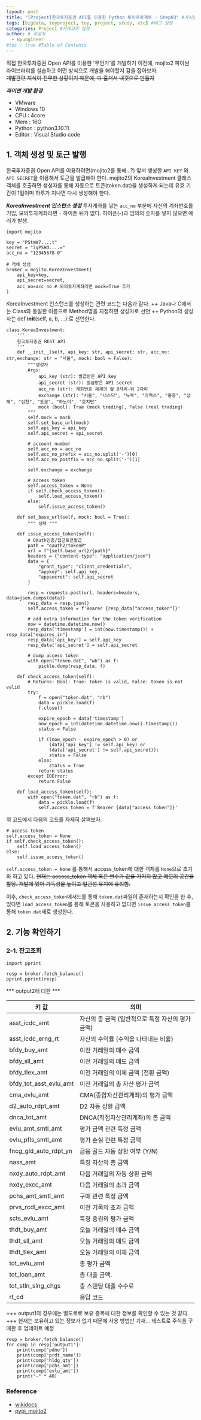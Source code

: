 ```yaml
---
layout: post
title: "[Project]한국투자증권 API를 이용한 Python 토이프로젝트 - Step03" #게시물 이름
tags: [bigdata, toyproject, toy, project, study, etc] #태그 설정
categories: Project #카테고리 설정
author: # 작성자
  - Byungineer
#toc : true #Table of Contents
---
```


직접 한국투자증권 Open API를 이용한 '무언가'를 개발하기 이전에, mojito2 파이썬 라이브러리를 실습하고 어떤 방식으로 개발을 해야할지 감을 잡아보자.   
~~개발관련 지식이 전무한 상황이기 때문에, 다 훔쳐서 내것으로 만들자~~


***파이썬 개발 환경***
- VMware
- Windows 10
- CPU : 4core
- Mem : 16G
- Python : python3.10.11
- Editor : Visual Studio code

## 1. 객체 생성 및 토근 발행
한국투자증권 Open API를 이용하려면(mojito2를 통해...?) 앞서 생성한 `API KEY` 와 `API SECRET`을 이용해서 토근을 발급해야 한다. mojito2의 KoreaInvestment 클래스 객체를 호출하면 생성자를 통해 자동으로 토큰(token.dat)을 생성하게 되는데 유효 기간이 1일이며 하루가 지나면 다시 생성해야 한다.


***KoreaInvestment 인스턴스 생성***
투자계좌를 넣는 `acc_no` 부분에 자신의 계좌번호를 기입, 모의투자계좌라면 `-` 하이픈 뒤가 없다. 하이픈(-)과 임의의 숫자를 넣지 않으면 에러가 발생.   

```
import mojito

key = "PStmW7....t"
secret = "7gPSHO....="
acc_no = "12345678-0"

# 객체 생성
broker = mojito.KoreaInvestment(
    api_key=key,
    api_secret=secret,
    acc_no=acc_no # 모의투자계좌라면 mock=True 추가
)
```

KoreaInvestment 인스턴스를 생성하는 관련 코드는 다음과 같다.
++ Java나 C에서는 Class와 동일한 이름으로 Method명을 지정하면 생성자로 선언
++ Python의 생성자는 def __init__(self, a, b, ...):로 선언한다.

```
class KoreaInvestment:
    '''
    한국투자증권 REST API
    '''
    def __init__(self, api_key: str, api_secret: str, acc_no: str,exchange: str = "서울", mock: bool = False):
        """생성자
        Args:
            api_key (str): 발급받은 API key
            api_secret (str): 발급받은 API secret
            acc_no (str): 계좌번호 체계의 앞 8자리-뒤 2자리
            exchange (str): "서울", "나스닥", "뉴욕", "아멕스", "홍콩", "상해", "심천", "도쿄", "하노이", "호치민"
            mock (bool): True (mock trading), False (real trading)
        """
        self.mock = mock
        self.set_base_url(mock)
        self.api_key = api_key
        self.api_secret = api_secret

        # account number
        self.acc_no = acc_no
        self.acc_no_prefix = acc_no.split('-')[0]
        self.acc_no_postfix = acc_no.split('-')[1]

        self.exchange = exchange

        # access token
        self.access_token = None
        if self.check_access_token():
            self.load_access_token()
        else:
            self.issue_access_token()

    def set_base_url(self, mock: bool = True):
        """ 생략 """

    def issue_access_token(self):
        # OAuth인증/접근토큰발급
        path = "oauth2/tokenP"
        url = f"{self.base_url}/{path}"
        headers = {"content-type": "application/json"}
        data = {
            "grant_type": "client_credentials",
            "appkey": self.api_key,
            "appsecret": self.api_secret
        }

        resp = requests.post(url, headers=headers, data=json.dumps(data))
        resp_data = resp.json()
        self.access_token = f'Bearer {resp_data["access_token"]}'

        # add extra information for the token verification
        now = datetime.datetime.now()
        resp_data['timestamp'] = int(now.timestamp()) + resp_data["expires_in"]
        resp_data['api_key'] = self.api_key
        resp_data['api_secret'] = self.api_secret

        # dump access token
        with open("token.dat", "wb") as f:
            pickle.dump(resp_data, f)

    def check_access_token(self):
        # Returns: Bool: True: token is valid, False: token is not valid
        try:
            f = open("token.dat", "rb")
            data = pickle.load(f)
            f.close()

            expire_epoch = data['timestamp']
            now_epoch = int(datetime.datetime.now().timestamp())
            status = False

            if ((now_epoch - expire_epoch > 0) or
                (data['api_key'] != self.api_key) or
                (data['api_secret'] != self.api_secret)):
                status = False
            else:
                status = True
            return status
        except IOError:
            return False

    def load_access_token(self):
        with open("token.dat", "rb") as f:
            data = pickle.load(f)
            self.access_token = f'Bearer {data["access_token"]}'
```

위 코드에서 다음의 코드를 자세히 살펴보자.   
```
# access token
self.access_token = None
if self.check_access_token():
    self.load_access_token()
else:
    self.issue_access_token()
```

`self.access_token = None` 를 통해서 access_token에 대한 객체를 `None`으로 초기화 하고 있다. ~~현재는 access_token 객체 혹은 변수가 값을 가지지 않고 메모리 공간을 할당. 개발에 있어 가독성을 높이고 일관성 유지에 유리함.~~    

이후, `check_access_token`메서드를 통해 `token.dat`파일이 존재하는지 확인을 한 후, 있다면 `load_access_token`를 통해 토큰을 사용하고 없다면 `issue_access_token`를 통해 `token.dat`새로 생성한다.   



## 2. 기능 확인하기
### 2-1. 잔고조회
```
import pprint

resp = broker.fetch_balance()
pprint.pprint(resp)
```

*** output2에 대한 ***   

키 값    |	의미
------|------
asst_icdc_amt | 자산의 총 금액 (일반적으로 특정 자산의 평가 금액)
asst_icdc_erng_rt | 자산의 수익률 (수익을 나타내는 비율)
bfdy_buy_amt | 이전 거래일의 매수 금액
bfdy_sll_amt | 이전 거래일의 매도 금액
bfdy_tlex_amt | 이전 거래일의 이체 금액 (전환 금액)
bfdy_tot_asst_evlu_amt | 이전 거래일의 총 자산 평가 금액
cma_evlu_amt | CMA(종합자산관리계좌)의 평가 금액
d2_auto_rdpt_amt | D2 자동 상환 금액
dnca_tot_amt | DNCA(직접자산관리계좌)의 총 금액
evlu_amt_smtl_amt | 평가 금액 관련 특정 금액
evlu_pfls_smtl_amt | 평가 손실 관련 특정 금액
fncg_gld_auto_rdpt_yn | 금융 골드 자동 상환 여부 (Y/N)
nass_amt | 특정 자산의 총 금액
nxdy_auto_rdpt_amt | 다음 거래일의 자동 상환 금액
nxdy_excc_amt | 다음 거래일의 초과 금액
pchs_amt_smtl_amt | 구매 관련 특정 금액
prvs_rcdl_excc_amt | 이전 기록의 초과 금액
scts_evlu_amt | 특정 증권의 평가 금액
thdt_buy_amt | 오늘 거래일의 매수 금액
thdt_sll_amt | 오늘 거래일의 매도 금액
thdt_tlex_amt | 오늘 거래일의 이체 금액
tot_evlu_amt | 총 평가 금액
tot_loan_amt | 총 대출 금액.
tot_stln_slng_chgs | 총 스탠딩 대출 수수료
rt_cd | 응답 코드


+++ output1의 경우에는 별도로로 보유 종목에 대한 정보를 확인할 수 있는 것 같다.
+++ 현재는 보유하고 있는 정보가 없기 때문에 사용 방법만 기재... 테스트로 주식을 구매한 후 업데이트 예정   


```
resp = broker.fetch_balance()
for comp in resp['output1']:
    print(comp['pdno'])
    print(comp['prdt_name'])
    print(comp['hldg_qty'])
    print(comp['pchs_amt'])
    print(comp['evlu_amt'])
    print("-" * 40)
```



### Reference

- [wikidocs][url]
- [pypi_mojito2][pypi]

[url]: https://wikidocs.net/book/7845
[pypi]: https://pypi.org/project/mojito2/
